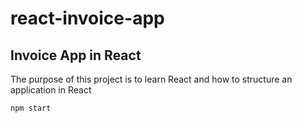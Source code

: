 # react-invoice-app

## Invoice App in React

The purpose of this project is to learn React and how to structure an application in React

`npm start`
